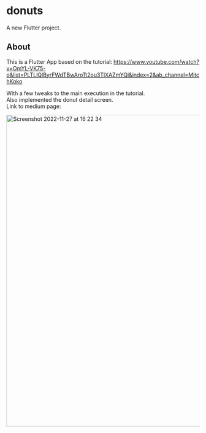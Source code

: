 # donuts

A new Flutter project.

## About
This is a Flutter App based on the tutorial: https://www.youtube.com/watch?v=OmYL-VK75-o&list=PLTLlQlByrFWdTBwAroTt2ou3TlXAZmYQi&index=2&ab_channel=MitchKoko </br>

With a few tweaks to the main execution in the tutorial. </br>
Also implemented the donut detail screen. </br>
Link to medium page: </br>


<img width="813" alt="Screenshot 2022-11-27 at 16 22 34" src="https://user-images.githubusercontent.com/3049987/204137747-fec8fc0f-d726-4b8e-af1e-04568b25ce84.png">
